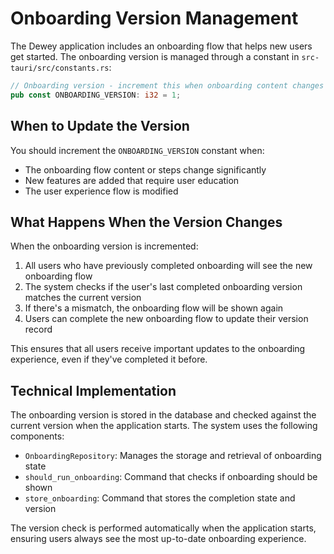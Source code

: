 # Onboarding Version Management

The Dewey application includes an onboarding flow that helps new users get started. The onboarding version is managed through a constant in `src-tauri/src/constants.rs`:

```rust
// Onboarding version - increment this when onboarding content changes
pub const ONBOARDING_VERSION: i32 = 1;
```

## When to Update the Version

You should increment the `ONBOARDING_VERSION` constant when:
- The onboarding flow content or steps change significantly
- New features are added that require user education
- The user experience flow is modified

## What Happens When the Version Changes

When the onboarding version is incremented:
1. All users who have previously completed onboarding will see the new onboarding flow
2. The system checks if the user's last completed onboarding version matches the current version
3. If there's a mismatch, the onboarding flow will be shown again
4. Users can complete the new onboarding flow to update their version record

This ensures that all users receive important updates to the onboarding experience, even if they've completed it before.

## Technical Implementation

The onboarding version is stored in the database and checked against the current version when the application starts. The system uses the following components:

- `OnboardingRepository`: Manages the storage and retrieval of onboarding state
- `should_run_onboarding`: Command that checks if onboarding should be shown
- `store_onboarding`: Command that stores the completion state and version

The version check is performed automatically when the application starts, ensuring users always see the most up-to-date onboarding experience. 